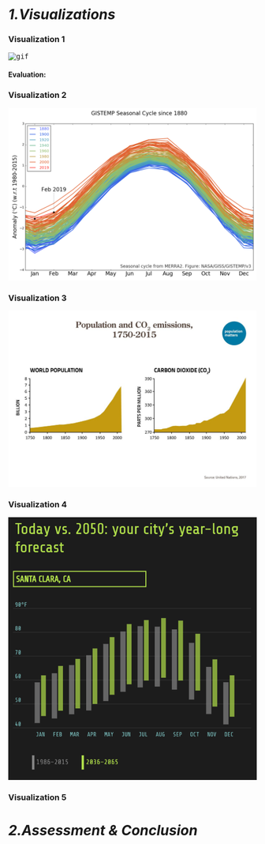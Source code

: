 # *1.Visualizations*

### Visualization 1

<kbd>![gif](images/3.gif)</kbd>

#### Evaluation:

### Visualization 2

<kbd>![png](images/4.png)</kbd>




### Visualization 3

<kbd>![img](images/2.jpg)</kbd>

### Visualization 4

<kbd>![img](images/5.PNG)</kbd>

### Visualization 5



# *2.Assessment & Conclusion*